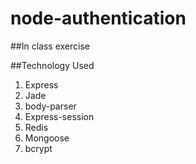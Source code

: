 # node-authentication

##In class exercise

##Technology Used

1. Express
2. Jade
3. body-parser
4. Express-session
5. Redis
6. Mongoose
7. bcrypt
